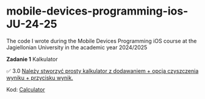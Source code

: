 # mobile-devices-programming-ios-JU-24-25
The code I wrote during the Mobile Devices Programming iOS course at the Jagiellonian University in the academic year 2024/2025

**Zadanie 1** Kalkulator

:white_check_mark: 3.0 [Należy stworzyć prosty kalkulator z dodawaniem + opcja czyszczenia wyniku + przycisku wynik.](https://github.com/Tirodoragon/mobile-devices-programming-ios-JU-24-25/commit/72c8782548b9487c585b8cbcc228de8dca917441)

Kod: [Calculator](https://github.com/Tirodoragon/mobile-devices-programming-ios-JU-24-25/tree/main/Calculator)
